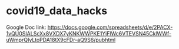 # covid19_data_hacks
Google Doc link:
https://docs.google.com/spreadsheets/d/e/2PACX-1vQU0SIALScXx8VXDX7yKNKWWPKE1YjFlWc6VTEVSN45CklWWf-uWmprQIyLtoPDA18tX9cFDr-aQ9S6/pubhtml
